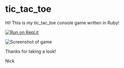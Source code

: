 # tic_tac_toe

Hi! This is my tic_tac_toe console game written in Ruby!

[![Run on Repl.it](https://repl.it/badge/github/NickDiPreta/tic_tac_toe)](https://repl.it/github/NickDiPreta/tic_tac_toe)

![Screenshot of game](https://i.imgur.com/via0F9b.png)


Thanks for taking a look!

Nick
